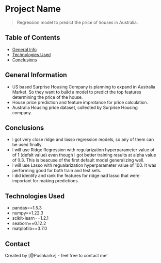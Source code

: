 # Project Name
> Regression model to predict the price of houses in Australia.


## Table of Contents
* [General Info](#general-information)
* [Technologies Used](#technologies-used)
* [Conclusions](#conclusions)

<!-- You can include any other section that is pertinent to your problem -->

## General Information
- US based Surprise Housing Company is planning to expand in Australia Market. So they want to build a model to predict the top features determining the price of the house.
- House price prediction and feature improtance for price calculation.
- Australia Housing price dataset, collected by Surprise Housing company.

<!-- You don't have to answer all the questions - just the ones relevant to your project. -->

## Conclusions
- I got very close ridge and lasso regression models, so any of them can be used finally.
- I will use Ridge Regression with regularization hyperparameter value of of 1 (defalt value) even though I got better training results at alpha value of 0.3. This is beacuse of the first default model generalizing well.
- I will use Lasso with regualarization hyperparameter value of 100. It was performing good for both train and test sets.
- I did identify and rank the features for ridge nad lasso that were important for making predictions.

<!-- You don't have to answer all the questions - just the ones relevant to your project. -->


## Technologies Used
- pandas==1.5.3
- numpy==1.22.3
- scikit-learn==1.2.1
- seaborn==0.12.2
- matplotlib==3.7.0

<!-- As the libraries versions keep on changing, it is recommended to mention the version of library used in this project -->



## Contact
Created by [@Pushkarkv] - feel free to contact me!


<!-- Optional -->
<!-- ## License -->
<!-- This project is open source and available under the [... License](). -->

<!-- You don't have to include all sections - just the one's relevant to your project -->